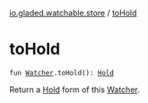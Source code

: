 [io.gladed.watchable.store](index.md) / [toHold](./to-hold.md)

# toHold

`fun `[`Watcher`](../io.gladed.watchable/-watcher/index.md)`.toHold(): `[`Hold`](-hold/index.md)

Return a [Hold](-hold/index.md) form of this [Watcher](../io.gladed.watchable/-watcher/index.md).

